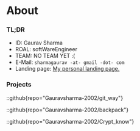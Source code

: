 # About

### TL;DR

- ID: Gaurav Sharma
- ROAL: softWareEngineer
- TEAM: NO TEAM YET :(
- E-Mail: `sharmagaurav -at- gmail -dot- com`
- Landing page: [My personal landing page.](https://gaurav-sharma-digital-identity.vercel.app/)
  <!-- - Personality: INTJ-A 5w4 Tritype 513 -->
    <!-- - GPG Key: <a href="/public.key" download>My GPG Public Key.</a> -->
    <!-- - Memos: [My life moments.](https://memos.cubeyond.net/) -->

<!-- ### Paper

- [CVE-2024-25817](https://www.cve.org/CVERecord?id=CVE-2024-25817): Buffer Overflow vulnerability in eza before version 0.18.2, allows local attackers to execute arbitrary code via the .git/HEAD, .git/refs, and .git/objects components. -->

### Projects

::github{repo="Gauravsharma-2002/git_way"}

::github{repo="Gauravsharma-2002/backpack"}

::github{repo="Gauravsharma-2002/Crypt_know"}

